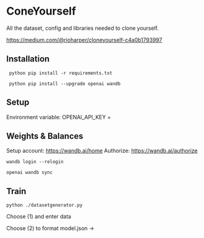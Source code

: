 # ConeYourself
All the dataset, config and libraries needed to clone yourself.

https://medium.com/@rioharper/cloneyourself-c4a0b1793997

## Installation
``` python pip install -r requirements.txt```

``` python pip install --upgrade openai wandb```

## Setup
Environment variable:
OPENAI_API_KEY = <secret>

## Weights & Balances
Setup account: https://wandb.ai/home
Authorize: https://wandb.ai/authorize

```wandb login --relogin```

```openai wandb sync```


## Train
```python ./datasetgenerator.py```

Choose (1) and enter data

Choose (2) to format model.json ->